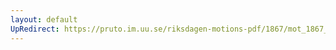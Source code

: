 ```yaml
---
layout: default
UpRedirect: https://pruto.im.uu.se/riksdagen-motions-pdf/1867/mot_1867__ak__154.pdf
---
```

